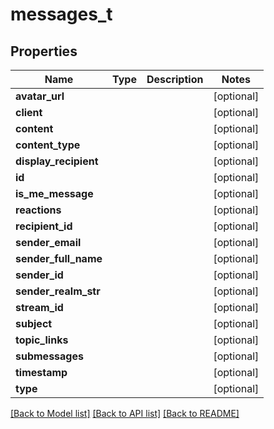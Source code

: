 # messages_t

## Properties
Name | Type | Description | Notes
------------ | ------------- | ------------- | -------------
**avatar_url** |  |  | [optional] 
**client** |  |  | [optional] 
**content** |  |  | [optional] 
**content_type** |  |  | [optional] 
**display_recipient** |  |  | [optional] 
**id** |  |  | [optional] 
**is_me_message** |  |  | [optional] 
**reactions** |  |  | [optional] 
**recipient_id** |  |  | [optional] 
**sender_email** |  |  | [optional] 
**sender_full_name** |  |  | [optional] 
**sender_id** |  |  | [optional] 
**sender_realm_str** |  |  | [optional] 
**stream_id** |  |  | [optional] 
**subject** |  |  | [optional] 
**topic_links** |  |  | [optional] 
**submessages** |  |  | [optional] 
**timestamp** |  |  | [optional] 
**type** |  |  | [optional] 

[[Back to Model list]](../README.md#documentation-for-models) [[Back to API list]](../README.md#documentation-for-api-endpoints) [[Back to README]](../README.md)


